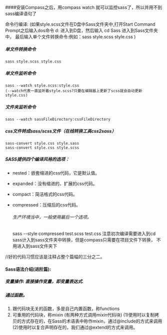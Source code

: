 ####安装Compass之后，用compass watch 就可以监控sass了，所以并用不到sass编译语句了

命令行编译:
  (如果style.scss文件在D盘中Sass文件夹中,打开Start Command Prompt之后输入dos命令 d: 进入到D盘，然后输入 cd Sass 进入到Sass文件夹中，
    最后输入单个文件转换命令:例如：sass style.scss style.css )
##### 单文件转换命令
    sass style.scss style.css
##### 单文件监听命令
    sass --watch style.scss:style.css
    (--watch代表一直监听着style.scss?只要在编辑器上更新了scss就会自动更新style.css)
##### 文件夹监听命令
    sass --watch sassFileDirectory:cssFileDirectory
##### css文件转成sass/scss文件（在线转换工具css2sass）
    sass-convert style.css style.sass
    sass-convert style.css style.scss
##### SASS提供四个编译风格的选项：
  - nested：嵌套缩进的css代码，它是默认值。

  - expanded：没有缩进的、扩展的css代码。

  - compact：简洁格式的css代码。

  - compressed：压缩后的css代码。
    
    ###### 生产环境当中，一般使用最后一个选项。
      sass --style compressed test.scss test.css  注意初次编译需要进入到cd sass计入到sass文件夹中转换，但是compass只需要在项目文件下转换，
      不用进入到sass文件夹下


//好的代码习惯应该是注释占整个篇幅的三分之二。


#### Sass语法介绍(进阶篇):
##### 变量操作: 直接操作变量，即变量表达式.
##### 通过函数。
  1. 跟代码块无关的函数，多是自己内置函数，称functions
  2. 可重用的代码块，称mixin (有两种方式调用mixin代码块)
      (1)使用时以复制拷贝的方式存在的，在Sass的术语表中称作mixin，通过@include的方式来调用
      (2)使用时以复合声明存在的，我们通过@extend的方式来调用。



